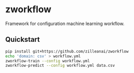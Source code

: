 # zworkflow

Framework for configuration machine learning workflow.

## Quickstart

```bash
pip install git+https://github.com/zilleanai/zworkflow
echo 'domain: csv' > workflow.yml
zworkflow-train --config workflow.yml 
zworkflow-predict --config workflow.yml data.csv
```

